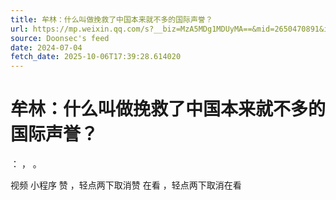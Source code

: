 ```yaml
---
title: 牟林：什么叫做挽救了中国本来就不多的国际声誉？
url: https://mp.weixin.qq.com/s?__biz=MzA5MDg1MDUyMA==&mid=2650470891&idx=3&sn=1b401d6b0c61e87571f6dafaef0c5d3f
source: Doonsec's feed
date: 2024-07-04
fetch_date: 2025-10-06T17:39:28.614020
---
```


# 牟林：什么叫做挽救了中国本来就不多的国际声誉？

：
，
。

视频
小程序
赞
，轻点两下取消赞
在看
，轻点两下取消在看